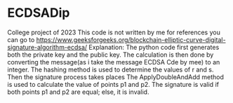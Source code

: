 # ECDSADip
College project of 2023
This code is not written by me for references you can go to https://www.geeksforgeeks.org/blockchain-elliptic-curve-digital-signature-algorithm-ecdsa/ 
Explanation:
The python code first generates both the private key and the public key.
The calculation is then done by converting the message(as i take the message ECDSA Cde by mee)  to an integer.
The hashing method is used to determine the values of r and s.
Then the signature process takes places
The ApplyDoubleAndAdd method is used to calculate the value of points p1 and p2.
The signature is valid if both points p1 and p2 are equal; else, it is invalid.
